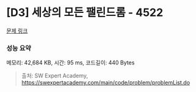# [D3] 세상의 모든 팰린드롬 - 4522 

[문제 링크](https://swexpertacademy.com/main/code/problem/problemDetail.do?contestProbId=AWO6Oao6N4QDFAWw) 

### 성능 요약

메모리: 42,684 KB, 시간: 95 ms, 코드길이: 440 Bytes



> 출처: SW Expert Academy, https://swexpertacademy.com/main/code/problem/problemList.do